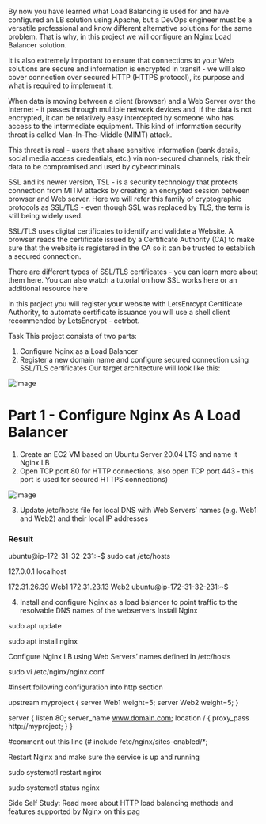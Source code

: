
By now you have learned what Load Balancing is used for and have configured an LB solution using Apache, but a DevOps engineer must be a versatile professional and know different alternative solutions for the same problem. That is why, in this project we will configure an Nginx Load Balancer solution.

It is also extremely important to ensure that connections to your Web solutions are secure and information is encrypted in transit - we will also cover connection over secured HTTP (HTTPS protocol), its purpose and what is required to implement it.

When data is moving between a client (browser) and a Web Server over the Internet - it passes through multiple network devices and, if the data is not encrypted, it can be relatively easy intercepted by someone who has access to the intermediate equipment. This kind of information security threat is called Man-In-The-Middle (MIMT) attack.

This threat is real - users that share sensitive information (bank details, social media access credentials, etc.) via non-secured channels, risk their data to be compromised and used by cybercriminals.

SSL and its newer version, TSL - is a security technology that protects connection from MITM attacks by creating an encrypted session between browser and Web server. Here we will refer this family of cryptographic protocols as SSL/TLS - even though SSL was replaced by TLS, the term is still being widely used.

SSL/TLS uses digital certificates to identify and validate a Website. A browser reads the certificate issued by a Certificate Authority (CA) to make sure that the website is registered in the CA so it can be trusted to establish a secured connection.

There are different types of SSL/TLS certificates - you can learn more about them here. You can also watch a tutorial on how SSL works here or an additional resource here

In this project you will register your website with LetsEnrcypt Certificate Authority, to automate certificate issuance you will use a shell client recommended by LetsEncrypt - cetrbot.

Task
This project consists of two parts:

1. Configure Nginx as a Load Balancer
2. Register a new domain name and configure secured connection using SSL/TLS certificates
   Our target architecture will look like this:

![image](https://user-images.githubusercontent.com/78841364/116086691-10004a80-a66e-11eb-9154-18e77e32749b.png)

# Part 1 - Configure Nginx As A Load Balancer

1. Create an EC2 VM based on Ubuntu Server 20.04 LTS and name it Nginx LB
2. Open TCP port 80 for HTTP connections, also open TCP port 443 - this port is used for secured HTTPS connections)


![image](https://user-images.githubusercontent.com/78841364/116269984-b15dce00-a74c-11eb-9ce2-b0fdc013543b.png)

3. Update /etc/hosts file for local DNS with Web Servers’ names (e.g. Web1 and Web2) and their local IP addresses

### Result
ubuntu@ip-172-31-32-231:~$ sudo cat /etc/hosts

127.0.0.1 localhost

172.31.26.39 Web1
172.31.23.13 Web2
ubuntu@ip-172-31-32-231:~$


4. Install and configure Nginx as a load balancer to point traffic to the resolvable DNS names of the webservers
   Install Nginx

sudo apt update


sudo apt install nginx

Configure Nginx LB using Web Servers’ names defined in /etc/hosts

sudo vi /etc/nginx/nginx.conf

#insert following configuration into http section

 upstream myproject {
    server Web1 weight=5;
    server Web2 weight=5;
  }

server {
    listen 80;
    server_name www.domain.com;
    location / {
      proxy_pass http://myproject;
    }
  }

#comment out this line
(#       include /etc/nginx/sites-enabled/*;

Restart Nginx and make sure the service is up and running

sudo systemctl restart nginx

sudo systemctl status nginx

Side Self Study: Read more about HTTP load balancing methods and features supported by Nginx on this pag
